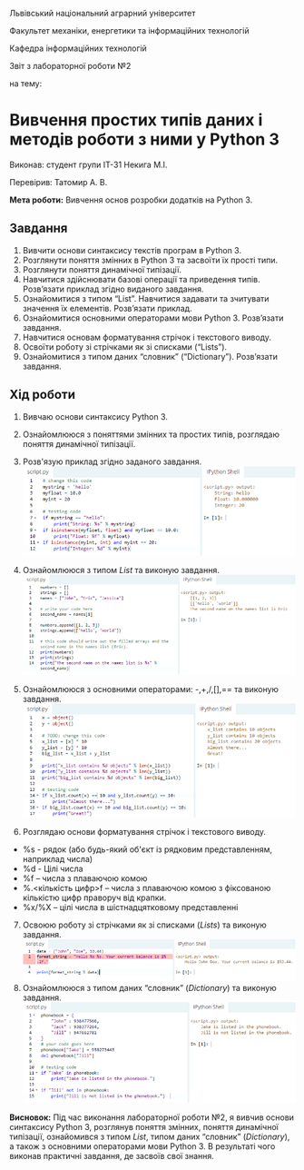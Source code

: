 Львівський національний аграрний університет

Факультет механіки, енергетики та інформаційних технологій

Кафедра інформаційних технологій

Звіт з лабораторної роботи №2

на тему: 

# Вивчення простих типів даних і методів роботи з ними у Python 3

Виконав: студент групи ІТ-31 Некига М.І.

Перевірив: Татомир А. В.

**Мета роботи:** Вивчення основ розробки додатків на Python 3.
## Завдання 
1. Вивчити основи синтаксису текстів програм в Python 3.
2. Розглянути поняття змінних в Python 3 та засвоїти їх прості типи.
3. Розглянути поняття динамічної типізації.
4. Навчитися здійснювати базові операції та приведення типів. Розв’язати
приклад згідно виданого завдання.
5. Ознайомитися з типом “List”. Навчитися задавати та зчитувати значення
їх елементів. Розв’язати приклад.
6. Ознайомитися основними операторами мови Python 3. Розв’язати завдання.
7. Навчитися основам форматування стрічок і текстового виводу.
8. Освоїти роботу зі стрічками як зі списками (“Lists”).
9. Ознайомитися з типом даних “словник” (“Dictionary”). Розв’язати завдання.
## Хід роботи
1. Вивчаю основи синтаксису Python 3.
2. Ознайомлююся з поняттями змінних та простих типів, розглядаю поняття динамічної типізації.
3. Розв'язую приклад згідно заданого завдання.
![image](images/image2-1.png)

4. Ознайомлююся з типом *List* та виконую завдання.
![image](images/image2-2.png)

5. Ознайомлююся з основними операторами: -,+,/,[],== та виконую завдання.
![image](images/image2-3.png)

6. Розглядаю основи форматування стрічок і текстового виводу.
* %s - рядок (або будь-який об'єкт із рядковим представленням, наприклад числа)
* %d - Цілі числа
* %f – числа з плаваючою комою
* %.<кількість цифр>f – числа з плаваючою комою з фіксованою кількістю цифр праворуч від крапки.
* %x/%X – цілі числа в шістнадцятковому представленні

7. Освоюю роботу зі стрічками як зі списками (*Lists*) та виконую завдання.
![image](images/image2-4.png)
8. Ознайомлююся з типом даних “словник” (*Dictionary*) та  виконую завдання.
![image](images/image2-5.png)

**Висновок:** Під час виконання лабораторної роботи №2, я вивчив основи синтаксису Python 3, розглянув поняття змінних, поняття динамічної типізації, ознайомився з  типом *List*, типом даних “словник” (*Dictionary*), а також з основними операторами мови Python 3. В результаті чого виконав практичні завдання, де засвоїв свої знання.
